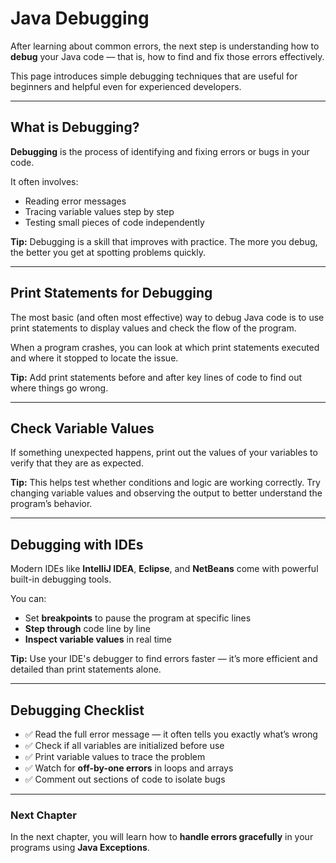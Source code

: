 # Java Debugging

After learning about common errors, the next step is understanding how to **debug** your Java code — that is, how to find and fix those errors effectively.

This page introduces simple debugging techniques that are useful for beginners and helpful even for experienced developers.

---

## What is Debugging?

**Debugging** is the process of identifying and fixing errors or bugs in your code.

It often involves:
- Reading error messages  
- Tracing variable values step by step  
- Testing small pieces of code independently  

**Tip:** Debugging is a skill that improves with practice. The more you debug, the better you get at spotting problems quickly.

---

## Print Statements for Debugging

The most basic (and often most effective) way to debug Java code is to use print statements to display values and check the flow of the program.

When a program crashes, you can look at which print statements executed and where it stopped to locate the issue.

**Tip:** Add print statements before and after key lines of code to find out where things go wrong.

---

## Check Variable Values

If something unexpected happens, print out the values of your variables to verify that they are as expected.

**Tip:** This helps test whether conditions and logic are working correctly. Try changing variable values and observing the output to better understand the program’s behavior.

---

## Debugging with IDEs

Modern IDEs like **IntelliJ IDEA**, **Eclipse**, and **NetBeans** come with powerful built-in debugging tools.

You can:
- Set **breakpoints** to pause the program at specific lines  
- **Step through** code line by line  
- **Inspect variable values** in real time  

**Tip:** Use your IDE's debugger to find errors faster — it’s more efficient and detailed than print statements alone.

---

## Debugging Checklist

- ✅ Read the full error message — it often tells you exactly what’s wrong  
- ✅ Check if all variables are initialized before use  
- ✅ Print variable values to trace the problem  
- ✅ Watch for **off-by-one errors** in loops and arrays  
- ✅ Comment out sections of code to isolate bugs  

---

### Next Chapter
In the next chapter, you will learn how to **handle errors gracefully** in your programs using **Java Exceptions**.
